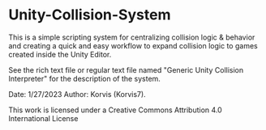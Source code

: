 # Unity-Collision-System
This is a simple scripting system for centralizing collision logic &amp; behavior and creating a quick and easy workflow to expand collision logic to games created inside the Unity Editor.

See the rich text file or regular text file named "Generic Unity Collision Interpreter" for the description of the system.

Date: 1/27/2023
Author: Korvis (Korvis7).

This work is licensed under a Creative Commons Attribution 4.0 International License
